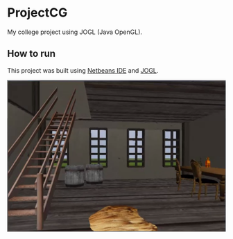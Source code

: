 # ProjectCG
My college project using JOGL (Java OpenGL).

## How to run

This project was built using [Netbeans IDE](https://netbeans.org) and [JOGL](http://jogamp.org/jogl/www/).

[![image](img.png)](https://www.youtube.com/watch?v=qPFYvHty9yk)
